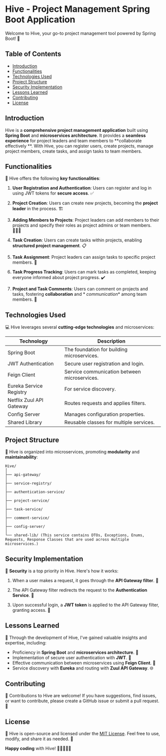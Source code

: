# Hive - Project Management Spring Boot Application

Welcome to Hive, your go-to project management tool powered by Spring Boot! 🚀

## Table of Contents

- [Introduction](#introduction)
- [Functionalities](#functionalities)
- [Technologies Used](#technologies-used)
- [Project Structure](#project-structure)
- [Security Implementation](#security-implementation)
- [Lessons Learned](#lessons-learned)
- [Contributing](#contributing)
- [License](#license)

## Introduction

Hive is a **comprehensive project management application** built using **Spring Boot** and **microservices
architecture**. It provides a **seamless experience** for project leaders and team members to **collaborate effectively
**. With Hive, you can register users, create projects, manage project members, create tasks, and assign tasks to
team members.

## Functionalities

🚀 Hive offers the following **key functionalities**:

1. **User Registration and Authentication**: Users can register and log in using JWT tokens for **secure access**. ✅

2. **Project Creation**: Users can create new projects, becoming the **project leader** in the process. 🏗️

3. **Adding Members to Projects**: Project leaders can add members to their projects and specify their roles as project
   admins or team members. 🧑‍🤝‍🧑

4. **Task Creation**: Users can create tasks within projects, enabling **structured project management**. 📋

5. **Task Assignment**: Project leaders can assign tasks to specific project members. 📌

6. **Task Progress Tracking**: Users can mark tasks as completed, keeping everyone informed about project progress. ✔️

7. **Project and Task Comments**: Users can comment on projects and tasks, fostering **collaboration** and *
   *communication** among team members. 💬

## Technologies Used

💻 Hive leverages several **cutting-edge technologies** and microservices:

| Technology               | Description                                  |
|--------------------------|----------------------------------------------|
| Spring Boot              | The foundation for building microservices.   | 🌱
| JWT Authentication       | Secure user registration and login.          | 🔒
| Feign Client             | Service communication between microservices. | 📡
| Eureka Service Registry  | For service discovery.                       | 🕵️
| Netflix Zuul API Gateway | Routes requests and applies filters.         | 🌐
| Config Server            | Manages configuration properties.            | ⚙️
| Shared Library           | Reusable classes for multiple services.      | 📚

## Project Structure

🏢 Hive is organized into microservices, promoting **modularity** and **maintainability**:

```text
Hive/
│
├── api-gateway/
│
├── service-registry/
│
├── authentication-service/
│
├── project-service/
│
├── task-service/
│
├── comment-service/
│
├── config-server/
│
└── shared-lib/ (This service contains DTOs, Exceptions, Enums, Requests, Response Classes that are used across multiple microservices.)
```

## Security Implementation

🔐 **Security** is a top priority in Hive. Here's how it works:

1. When a user makes a request, it goes through the **API Gateway filter**. 🚧

2. The API Gateway filter redirects the request to the **Authentication Service**. 🔄

3. Upon successful login, a **JWT token** is applied to the API Gateway filter, granting access. 🌟

## Lessons Learned

🧠 Through the development of Hive, I've gained valuable insights and expertise, including:

- Proficiency in **Spring Boot** and **microservices architecture**. 💪
- Implementation of secure user authentication with **JWT**. 🔐
- Effective communication between microservices using **Feign Client**. 📡
- Service discovery with **Eureka** and routing with **Zuul API Gateway**. 🌐

## Contributing

🤝 Contributions to Hive are welcome! If you have suggestions, find issues, or want to contribute, please create a
GitHub issue or submit a pull request. 🙌

## License

📜 Hive is open-source and licensed under the [MIT License](LICENSE). Feel free to use, modify, and share it as
needed. 📣

**Happy coding** with Hive! 🌟👩‍💻👨‍💻
